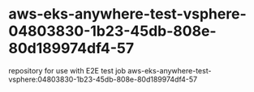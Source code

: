 # aws-eks-anywhere-test-vsphere-04803830-1b23-45db-808e-80d189974df4-57
repository for use with E2E test job aws-eks-anywhere-test-vsphere:04803830-1b23-45db-808e-80d189974df4-57
